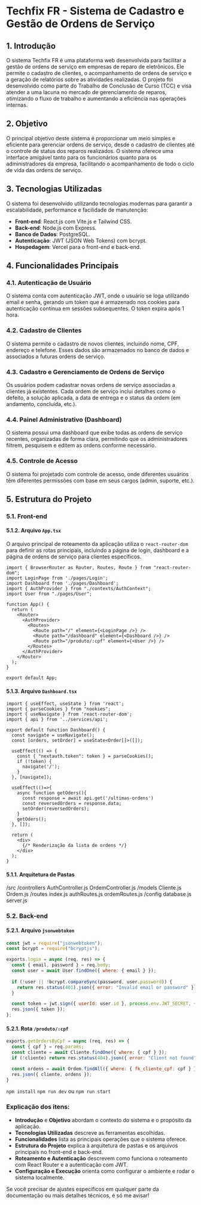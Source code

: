 # Techfix FR - Sistema de Cadastro e Gestão de Ordens de Serviço

## 1. Introdução

O sistema Techfix FR é uma plataforma web desenvolvida para facilitar a gestão de ordens de serviço em empresas de reparo de eletrônicos. Ele permite o cadastro de clientes, o acompanhamento de ordens de serviço e a geração de relatórios sobre as atividades realizadas. O projeto foi desenvolvido como parte do Trabalho de Conclusão de Curso (TCC) e visa atender a uma lacuna no mercado de gerenciamento de reparos, otimizando o fluxo de trabalho e aumentando a eficiência nas operações internas.

## 2. Objetivo

O principal objetivo deste sistema é proporcionar um meio simples e eficiente para gerenciar ordens de serviço, desde o cadastro de clientes até o controle de status dos reparos realizados. O sistema oferece uma interface amigável tanto para os funcionários quanto para os administradores da empresa, facilitando o acompanhamento de todo o ciclo de vida das ordens de serviço.

## 3. Tecnologias Utilizadas

O sistema foi desenvolvido utilizando tecnologias modernas para garantir a escalabilidade, performance e facilidade de manutenção:

- **Front-end**: React.js com Vite.js e Tailwind CSS.
- **Back-end**: Node.js com Express.
- **Banco de Dados**: PostgreSQL.
- **Autenticação**: JWT (JSON Web Tokens) com bcrypt.
- **Hospedagem**: Vercel para o front-end e back-end.

## 4. Funcionalidades Principais

### 4.1. Autenticação de Usuário
O sistema conta com autenticação JWT, onde o usuário se loga utilizando email e senha, gerando um token que é armazenado nos cookies para autenticação contínua em sessões subsequentes. O token expira após 1 hora.

### 4.2. Cadastro de Clientes
O sistema permite o cadastro de novos clientes, incluindo nome, CPF, endereço e telefone. Esses dados são armazenados no banco de dados e associados a futuras ordens de serviço.

### 4.3. Cadastro e Gerenciamento de Ordens de Serviço
Os usuários podem cadastrar novas ordens de serviço associadas a clientes já existentes. Cada ordem de serviço inclui detalhes como o defeito, a solução aplicada, a data de entrega e o status da ordem (em andamento, concluída, etc.).

### 4.4. Painel Administrativo (Dashboard)
O sistema possui uma dashboard que exibe todas as ordens de serviço recentes, organizadas de forma clara, permitindo que os administradores filtrem, pesquisem e editem as ordens conforme necessário.

### 4.5. Controle de Acesso
O sistema foi projetado com controle de acesso, onde diferentes usuários têm diferentes permissões com base em seus cargos (admin, suporte, etc.).

## 5. Estrutura do Projeto

### 5.1. Front-end

#### 5.1.2. Arquivo `App.tsx`

O arquivo principal de roteamento da aplicação utiliza o `react-router-dom` para definir as rotas principais, incluindo a página de login, dashboard e a página de ordens de serviço para clientes específicos.

```tsx
import { BrowserRouter as Router, Routes, Route } from "react-router-dom"; 
import LoginPage from './pages/Login';
import Dashboard from './pages/Dashboard';
import { AuthProvider } from "./contexts/AuthContext";
import User from "./pages/User";

function App() {
  return (
    <Router>
      <AuthProvider>
        <Routes>
          <Route path="/" element={<LoginPage />} />
          <Route path="/dashboard" element={<Dashboard />} />
          <Route path="/produto/:cpf" element={<User />} />
        </Routes>
      </AuthProvider>
    </Router>
  );
}

export default App;
```
#### 5.1.3. Arquivo `Dashboard.tsx`

```tsx
import { useEffect, useState } from 'react';
import { parseCookies } from "nookies";
import { useNavigate } from 'react-router-dom';
import { api } from '../services/api';

export default function Dashboard() {
  const navigate = useNavigate();
  const [orders, setOrder] = useState<Order[]>([]);

  useEffect(() => {
    const { "nextauth.token": token } = parseCookies();
    if (!token) {
      navigate('/');
    }
  }, [navigate]);

  useEffect(()=>{
    async function getOders(){
      const response = await api.get('/ultimas-ordens')
      const reversedOrders = response.data;
      setOrder(reversedOrders);
    }
    getOders();
  }, []);

  return (
    <div>
      {/* Renderização da lista de ordens */}
    </div>
  );
}
```

#### 5.1.1. Arquitetura de Pastas
/src
  /controllers
    AuthController.js
    OrdemController.js
  /models
    Cliente.js
    Ordem.js
  /routes
    index.js
    authRoutes.js
    ordemRoutes.js
  /config
    database.js
  server.js

### 5.2. Back-end

#### 5.2.1. Arquivo `jsonwebtoken`

```js
const jwt = require("jsonwebtoken");
const bcrypt = require("bcryptjs");

exports.login = async (req, res) => {
  const { email, password } = req.body;
  const user = await User.findOne({ where: { email } });
  
  if (!user || !bcrypt.compareSync(password, user.password)) {
    return res.status(401).json({ error: "Invalid email or password" });
  }

  const token = jwt.sign({ userId: user.id }, process.env.JWT_SECRET, { expiresIn: '1h' });
  res.json({ token });
};
```

#### 5.2.1. Rota `/produto/:cpf`
```js
exports.getOrdersByCpf = async (req, res) => {
  const { cpf } = req.params;
  const cliente = await Cliente.findOne({ where: { cpf } });
  if (!cliente) return res.status(404).json({ error: "Client not found" });

  const ordens = await Ordem.findAll({ where: { fk_cliente_cpf: cpf } });
  res.json({ cliente, ordens });
}
```
`npm install`
`npm run dev`
ou
`npm run start`

### Explicação dos itens:
- **Introdução** e **Objetivo** abordam o contexto do sistema e o propósito da aplicação.
- **Tecnologias Utilizadas** descreve as ferramentas escolhidas.
- **Funcionalidades** lista as principais operações que o sistema oferece.
- **Estrutura do Projeto** explica a arquitetura de pastas e os arquivos principais no front-end e back-end.
- **Roteamento e Autenticação** descrevem como funciona o roteamento com React Router e a autenticação com JWT.
- **Configuração e Execução** orienta como configurar o ambiente e rodar o sistema localmente.

Se você precisar de ajustes específicos em qualquer parte da documentação ou mais detalhes técnicos, é só me avisar!


